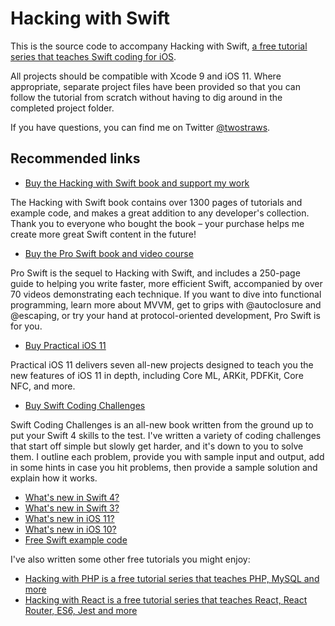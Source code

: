 # Hacking with Swift
This is the source code to accompany Hacking with Swift, [a free tutorial series that teaches Swift coding for iOS](https://www.hackingwithswift.com).

All projects should be compatible with Xcode 9 and iOS 11. Where appropriate, separate project files have been provided so that you can follow the tutorial from scratch without having to dig around in the completed project folder.

If you have questions, you can find me on Twitter [@twostraws](https://www.twitter.com/twostraws).


## Recommended links

- [Buy the Hacking with Swift book and support my work](https://gumroad.com/l/hws-book-pack)

The Hacking with Swift book contains over 1300 pages of tutorials and example code, and makes a great addition to any developer's collection. Thank you to everyone who bought the book – your purchase helps me create more great Swift content in the future!

- [Buy the Pro Swift book and video course](https://gumroad.com/l/proswift)

Pro Swift is the sequel to Hacking with Swift, and includes a 250-page guide to helping you write faster, more efficient Swift, accompanied by over 70 videos demonstrating each technique. If you want to dive into functional programming, learn more about MVVM, get to grips with @autoclosure and @escaping, or try your hand at protocol-oriented development, Pro Swift is for you.

- [Buy Practical iOS 11](https://gumroad.com/l/ios11)

Practical iOS 11 delivers seven all-new projects designed to teach you the new features of iOS 11 in depth, including Core ML, ARKit, PDFKit, Core NFC, and more.

- [Buy Swift Coding Challenges](https://gumroad.com/l/swiftcc)

Swift Coding Challenges is an all-new book written from the ground up to put your Swift 4 skills to the test. I've written a variety of coding challenges that start off simple but slowly get harder, and it's down to you to solve them. I outline each problem, provide you with sample input and output, add in some hints in case you hit problems, then provide a sample solution and explain how it works.

- [What's new in Swift 4?](https://www.hackingwithswift.com/swift4)
- [What's new in Swift 3?](https://www.hackingwithswift.com/swift3)
- [What's new in iOS 11?](https://www.hackingwithswift.com/whats-new-in-ios-11)
- [What's new in iOS 10?](https://www.hackingwithswift.com/ios10)
- [Free Swift example code](https://www.hackingwithswift.com/example-code)


I've also written some other free tutorials you might enjoy:

- [Hacking with PHP is a free tutorial series that teaches PHP, MySQL and more](http://www.hackingwithphp.com)
- [Hacking with React is a free tutorial series that teaches React, React Router, ES6, Jest and more](http://www.hackingwithreact.com)
